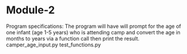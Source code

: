 # Module-2
Program specifications: The program will have will prompt for the age of one infant (age 1-5 years) who is attending 
camp and convert the age in months to years via a function call then print the result.
camper_age_input.py
test_functions.py
